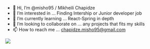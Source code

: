 - 👋 Hi, I’m @misho95 / Mikheili Chapidze
- 👀 I’m interested in ... Finding Intership or Junior developer job
- 🌱 I’m currently learning ... React-Spring in depth
- 💞️ I’m looking to collaborate on ... any projects that fits my skills
- 📫 How to reach me ... chapidze.misho95@gmail.com

![](https://komarev.com/ghpvc/?username=misho95&color=green)
